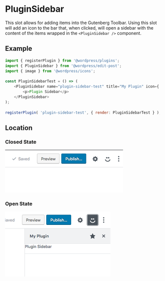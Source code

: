 # PluginSidebar

This slot allows for adding items into the Gutenberg Toolbar.
Using this slot will add an icon to the bar that, when clicked, will open a sidebar with the content of the items wrapped in the `<PluginSidebar />` component.

## Example

```js
import { registerPlugin } from '@wordpress/plugins';
import { PluginSidebar } from '@wordpress/edit-post';
import { image } from '@wordpress/icons';

const PluginSidebarTest = () => (
	<PluginSidebar name="plugin-sidebar-test" title="My Plugin" icon={ image }>
		<p>Plugin Sidebar</p>
	</PluginSidebar>
);

registerPlugin( 'plugin-sidebar-test', { render: PluginSidebarTest } );
```

## Location

### Closed State

![Closed State](https://raw.githubusercontent.com/WordPress/gutenberg/HEAD/docs/designers-developers/assets/plugin-sidebar-closed-state.png?raw=true)

### Open State

![Open State](https://raw.githubusercontent.com/WordPress/gutenberg/HEAD/docs/designers-developers//assets/plugin-sidebar-open-state.png?raw=true)

